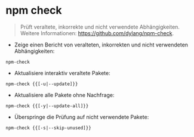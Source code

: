 # npm check

> Prüft veraltete, inkorrekte und nicht verwendete Abhängigkeiten.
> Weitere Informationen: <https://github.com/dylang/npm-check>.

- Zeige einen Bericht von veralteten, inkorrekten und nicht verwendeten Abhängigkeiten:

`npm-check`

- Aktualisiere interaktiv veraltete Pakete:

`npm-check {{[-u|--update]}}`

- Aktualisiere alle Pakete ohne Nachfrage:

`npm-check {{[-y|--update-all]}}`

- Überspringe die Prüfung auf nicht verwendete Pakete:

`npm-check {{[-s|--skip-unused]}}`
